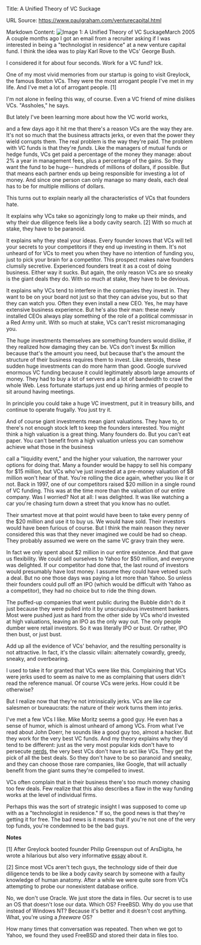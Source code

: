 Title: A Unified Theory of VC Suckage

URL Source: https://www.paulgraham.com/venturecapital.html

Markdown Content:
![Image 1: A Unified Theory of VC Suckage](https://s.turbifycdn.com/aah/paulgraham/a-unified-theory-of-vc-suckage-2.gif)March 2005
A couple months ago I got an email from a recruiter asking if I was interested in being a "technologist in residence" at a new venture capital fund. I think the idea was to play Karl Rove to the VCs' George Bush.

I considered it for about four seconds. Work for a VC fund? Ick.

One of my most vivid memories from our startup is going to visit Greylock, the famous Boston VCs. They were the most arrogant people I've met in my life. And I've met a lot of arrogant people. [1]

I'm not alone in feeling this way, of course. Even a VC friend of mine dislikes VCs. "Assholes," he says.

But lately I've been learning more about how the VC world works,

 and a few days ago it hit me that there's a reason VCs are the way they are. It's not so much that the business attracts jerks, or even that the power they wield corrupts them. The real problem is the way they're paid.
The problem with VC funds is that they're _funds_. Like the managers of mutual funds or hedge funds, VCs get paid a percentage of the money they manage: about 2% a year in management fees, plus a percentage of the gains. So they want the fund to be huge-- hundreds of millions of dollars, if possible. But that means each partner ends up being responsible for investing a lot of money. And since one person can only manage so many deals, each deal has to be for multiple millions of dollars.

This turns out to explain nearly all the characteristics of VCs that founders hate.

It explains why VCs take so agonizingly long to make up their minds, and why their due diligence feels like a body cavity search. [2] With so much at stake, they have to be paranoid.

It explains why they steal your ideas. Every founder knows that VCs will tell your secrets to your competitors if they end up investing in them. It's not unheard of for VCs to meet you when they have no intention of funding you, just to pick your brain for a competitor. This prospect makes naive founders clumsily secretive. Experienced founders treat it as a cost of doing business. Either way it sucks. But again, the only reason VCs are so sneaky is the giant deals they do. With so much at stake, they have to be devious.

It explains why VCs tend to interfere in the companies they invest in. They want to be on your board not just so that they can advise you, but so that they can watch you. Often they even install a new CEO. Yes, he may have extensive business experience. But he's also their man: these newly installed CEOs always play something of the role of a political commissar in a Red Army unit. With so much at stake, VCs can't resist micromanaging you.

The huge investments themselves are something founders would dislike, if they realized how damaging they can be. VCs don't invest $x million because that's the amount you need, but because that's the amount the structure of their business requires them to invest. Like steroids, these sudden huge investments can do more harm than good. Google survived enormous VC funding because it could legitimately absorb large amounts of money. They had to buy a lot of servers and a lot of bandwidth to crawl the whole Web. Less fortunate startups just end up hiring armies of people to sit around having meetings.

In principle you could take a huge VC investment, put it in treasury bills, and continue to operate frugally. You just try it.

And of course giant investments mean giant valuations. They have to, or there's not enough stock left to keep the founders interested. You might think a high valuation is a great thing. Many founders do. But you can't eat paper. You can't benefit from a high valuation unless you can somehow achieve what those in the business

 call a "liquidity event," and the higher your valuation, the narrower your options for doing that. Many a founder would be happy to sell his company for $15 million, but VCs who've just invested at a pre-money valuation of $8 million won't hear of that. You're rolling the dice again, whether you like it or not.
Back in 1997, one of our competitors raised $20 million in a single round of VC funding. This was at the time more than the valuation of our entire company. Was I worried? Not at all: I was delighted. It was like watching a car you're chasing turn down a street that you know has no outlet.

Their smartest move at that point would have been to take every penny of the $20 million and use it to buy us. We would have sold. Their investors would have been furious of course. But I think the main reason they never considered this was that they never imagined we could be had so cheap. They probably assumed we were on the same VC gravy train they were.

In fact we only spent about $2 million in our entire existence. And that gave us flexibility. We could sell ourselves to Yahoo for $50 million, and everyone was delighted. If our competitor had done that, the last round of investors would presumably have lost money. I assume they could have vetoed such a deal. But no one those days was paying a lot more than Yahoo. So unless their founders could pull off an IPO (which would be difficult with Yahoo as a competitor), they had no choice but to ride the thing down.

The puffed-up companies that went public during the Bubble didn't do it just because they were pulled into it by unscrupulous investment bankers. Most were pushed just as hard from the other side by VCs who'd invested at high valuations, leaving an IPO as the only way out. The only people dumber were retail investors. So it was literally IPO or bust. Or rather, IPO then bust, or just bust.

Add up all the evidence of VCs' behavior, and the resulting personality is not attractive. In fact, it's the classic villain: alternately cowardly, greedy, sneaky, and overbearing.

I used to take it for granted that VCs were like this. Complaining that VCs were jerks used to seem as naive to me as complaining that users didn't read the reference manual. Of course VCs were jerks. How could it be otherwise?

But I realize now that they're not intrinsically jerks. VCs are like car salesmen or bureaucrats: the nature of their work turns them into jerks.

I've met a few VCs I like. Mike Moritz seems a good guy. He even has a sense of humor, which is almost unheard of among VCs. From what I've read about John Doerr, he sounds like a good guy too, almost a hacker. But they work for the very best VC funds. And my theory explains why they'd tend to be different: just as the very most popular kids don't have to persecute [nerds](https://www.paulgraham.com/nerds.html), the very best VCs don't have to act like VCs. They get the pick of all the best deals. So they don't have to be so paranoid and sneaky, and they can choose those rare companies, like Google, that will actually benefit from the giant sums they're compelled to invest.

VCs often complain that in their business there's too much money chasing too few deals. Few realize that this also describes a flaw in the way funding works at the level of individual firms.

Perhaps this was the sort of strategic insight I was supposed to come up with as a "technologist in residence." If so, the good news is that they're getting it for free. The bad news is it means that if you're not one of the very top funds, you're condemned to be the bad guys.

**Notes**

[1] After Greylock booted founder Philip Greenspun out of ArsDigita, he wrote a hilarious but also very informative [essay](http://www.waxy.org/random/arsdigita/) about it.

[2] Since most VCs aren't tech guys, the technology side of their due diligence tends to be like a body cavity search by someone with a faulty knowledge of human anatomy. After a while we were quite sore from VCs attempting to probe our nonexistent database orifice.

No, we don't use Oracle. We just store the data in files. Our secret is to use an OS that doesn't lose our data. Which OS? FreeBSD. Why do you use that instead of Windows NT? Because it's better and it doesn't cost anything. What, you're using a _freeware_ OS?

How many times that conversation was repeated. Then when we got to Yahoo, we found they used FreeBSD and stored their data in files too.

